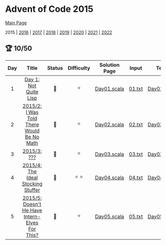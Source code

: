

# Advent of Code 2015

[Main Page](https://adventofcode.com/2015)

2015 | [2016](/src/main/scala/advent_of_scala/2016/README.md) | [2017](/src/main/scala/advent_of_scala/2017/README.md) | [2018](/src/main/scala/advent_of_scala/2018/README.md) | [2019](/src/main/scala/advent_of_scala/2019/README.md) | [2020](/src/main/scala/advent_of_scala/2020/README.md) | [2021](/src/main/scala/advent_of_scala/2021/README.md) | [2022](/src/main/scala/advent_of_scala/2022/README.md)

## :trophy: 10/50


| Day | Title | Status | Difficulty | Solution Page | Input | Test Page | Answer | Tags | 
| :---: | :------: | :---: | :---: | :---: | :---: | :---: | :---: | :---: |
| 1 | [Day 1: Not Quite Lisp](https://adventofcode.com/2015/day/1) | :1st_place_medal: | :star:  | [Day01.scala](/src/main/scala/advent_of_scala/2015/Day01.scala) | [01.txt](/src/main/resources/inputs/2015/01.txt) | [Day01Suite.scala](/src/test/scala/advent_of_scala/2015/Day01Suite.scala) | (232, 1783) | sequence,reduce |
| 2 | [2015/2: I Was Told There Would Be No Math](https://adventofcode.com/2015/day/2) | :1st_place_medal: | :star:  | [Day02.scala](/src/main/scala/advent_of_scala/2015/Day02.scala) | [02.txt](/src/main/resources/inputs/2015/02.txt) | [Day02Suite.scala](/src/test/scala/advent_of_scala/2015/Day02Suite.scala) | (1_606_483, 3_842_356) | geometry |
| 3 | [2015/3: ???](https://adventofcode.com/2015/day/3) | :1st_place_medal: | :star:  | [Day03.scala](/src/main/scala/advent_of_scala/2015/Day03.scala) | [03.txt](/src/main/resources/inputs/2015/03.txt) | [Day03Suite.scala](/src/test/scala/advent_of_scala/2015/Day03Suite.scala) | (2081, 2341) | navigation,set |
| 4 | [2015/4: The Ideal Stocking Stuffer](https://adventofcode.com/2015/day/4) | :1st_place_medal: | :star: :star:  | [Day04.scala](/src/main/scala/advent_of_scala/2015/Day04.scala) | [04.txt](/src/main/resources/inputs/2015/04.txt) | [Day04Suite.scala](/src/test/scala/advent_of_scala/2015/Day04Suite.scala) | (254_575, 1_038_736) | md5,digest,inline-input |
| 5 | [2015/5: Doesn't He Have Intern-Elves For This?](https://adventofcode.com/2015/day/5) | :1st_place_medal: | :star:  | [Day05.scala](/src/main/scala/advent_of_scala/2015/Day05.scala) | [05.txt](/src/main/resources/inputs/2015/05.txt) | [Day05Suite.scala](/src/test/scala/advent_of_scala/2015/Day05Suite.scala) | (255, 55) | string |
